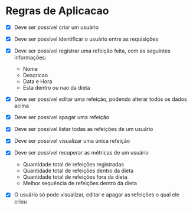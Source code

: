 # Regras de Aplicacao

- [x] Deve ser possível criar um usuário

- [x] Deve ser possível identificar o usuário entre as requisições

- [x] Deve ser possível registrar uma refeição feita, com as seguintes informações:
  - Nome
  - Descricao
  - Data e Hora
  - Esta dentro ou nao da dieta

- [x] Deve ser possível editar uma refeição, podendo alterar todos os dados acima

- [x] Deve ser possível apagar uma refeição

- [x] Deve ser possível listar todas as refeições de um usuário

- [x] Deve ser possível visualizar uma única refeição

- [x] Deve ser possível recuperar as métricas de um usuário
  - Quantidade total de refeições registradas
  - Quantidade total de refeições dentro da dieta
  - Quantidade total de refeições fora da dieta
  - Melhor sequência de refeições dentro da dieta

- [x] O usuário só pode visualizar, editar e apagar as refeições o qual ele criou
